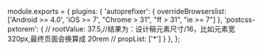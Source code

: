 module.exports = {
  plugins: {
    'autoprefixer': {
      overrideBrowserslist: ['Android >= 4.0', 'iOS >= 7', "Chrome > 31", "ff > 31", "ie >= 7"]
    },
    'postcss-pxtorem': {
      // rootValue: 37.5,//结果为：设计稿元素尺寸/16，比如元素宽320px,最终页面会换算成 20rem
      // propList: ['*']
    }
  },
};
